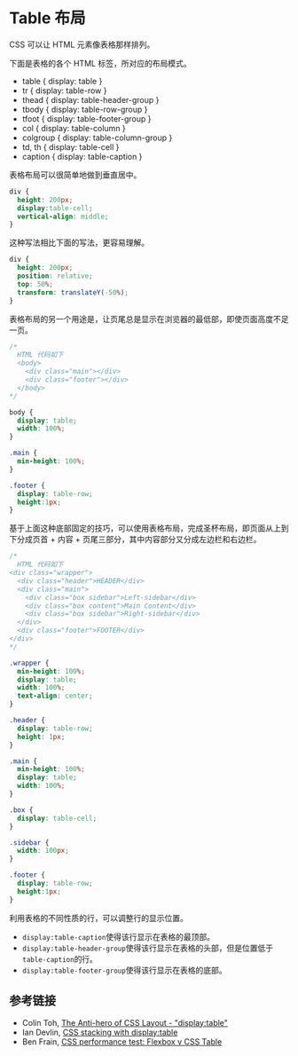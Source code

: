 # Table 布局

CSS 可以让 HTML 元素像表格那样排列。

下面是表格的各个 HTML 标签，所对应的布局模式。

- table    { display: table }
- tr       { display: table-row }
- thead    { display: table-header-group }
- tbody    { display: table-row-group }
- tfoot    { display: table-footer-group }
- col      { display: table-column }
- colgroup { display: table-column-group }
- td, th   { display: table-cell }
- caption  { display: table-caption }

表格布局可以很简单地做到垂直居中。

```css
div {
  height: 200px;
  display:table-cell;
  vertical-align: middle;
}
```

这种写法相比下面的写法，更容易理解。

```css
div {
  height: 200px;
  position: relative;
  top: 50%;
  transform: translateY(-50%);
}
```

表格布局的另一个用途是，让页尾总是显示在浏览器的最低部，即使页面高度不足一页。

```css
/*
  HTML 代码如下
  <body>
    <div class="main"></div>
    <div class="footer"></div>
  </body>
*/

body {
  display: table;
  width: 100%;
}

.main {
  min-height: 100%;
}

.footer {
  display: table-row;
  height:1px;
}
```

基于上面这种底部固定的技巧，可以使用表格布局，完成圣杯布局，即页面从上到下分成页首 + 内容 + 页尾三部分，其中内容部分又分成左边栏和右边栏。

```css
/*
  HTML 代码如下
<div class="wrapper">
  <div class="header">HEADER</div>
  <div class="main">
    <div class="box sidebar">Left-sidebar</div>
    <div class="box content">Main Content</div>
    <div class="box sidebar">Right-sidebar</div>
  </div>
  <div class="footer">FOOTER</div>
</div>
*/

.wrapper {
  min-height: 100%;
  display: table;
  width: 100%;
  text-align: center;
}

.header {
  display: table-row;
  height: 1px;
}

.main {
  min-height: 100%;
  display: table;
  width: 100%;
}

.box {
  display: table-cell;
}

.sidebar {
  width: 100px;
}

.footer {
  display: table-row;
  height:1px;
}
```

利用表格的不同性质的行，可以调整行的显示位置。

- `display:table-caption`使得该行显示在表格的最顶部。
- `display:table-header-group`使得该行显示在表格的头部，但是位置低于`table-caption`的行。
- `display:table-footer-group`使得该行显示在表格的底部。

## 参考链接

- Colin Toh, [The Anti-hero of CSS Layout - "display:table"](https://colintoh.com/blog/display-table-anti-hero)
- Ian Devlin, [CSS stacking with display:table](https://iandevlin.com/blog/2013/06/css/css-stacking-with-display-table/)
- Ben Frain, [CSS performance test: Flexbox v CSS Table](https://benfrain.com/css-performance-test-flexbox-v-css-table-fight/)
